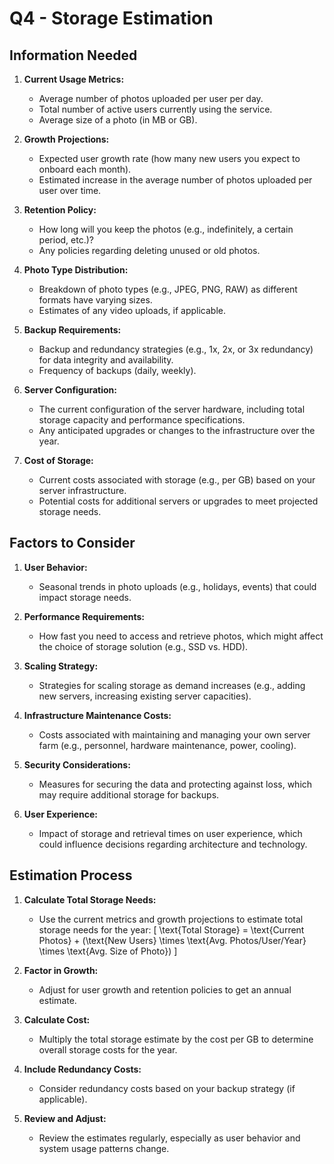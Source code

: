 # Q4 - Storage Estimation



## Information Needed

1. **Current Usage Metrics:**
    - Average number of photos uploaded per user per day.
    - Total number of active users currently using the service.
    - Average size of a photo (in MB or GB).

2. **Growth Projections:**
    - Expected user growth rate (how many new users you expect to onboard each month).
    - Estimated increase in the average number of photos uploaded per user over time.

3. **Retention Policy:**
    - How long will you keep the photos (e.g., indefinitely, a certain period, etc.)?
    - Any policies regarding deleting unused or old photos.

4. **Photo Type Distribution:**
    - Breakdown of photo types (e.g., JPEG, PNG, RAW) as different formats have varying sizes.
    - Estimates of any video uploads, if applicable.

5. **Backup Requirements:**
    - Backup and redundancy strategies (e.g., 1x, 2x, or 3x redundancy) for data integrity and availability.
    - Frequency of backups (daily, weekly).

6. **Server Configuration:**
    - The current configuration of the server hardware, including total storage capacity and performance specifications.
    - Any anticipated upgrades or changes to the infrastructure over the year.

7. **Cost of Storage:**
    - Current costs associated with storage (e.g., per GB) based on your server infrastructure.
    - Potential costs for additional servers or upgrades to meet projected storage needs.

## Factors to Consider

1. **User Behavior:**
    - Seasonal trends in photo uploads (e.g., holidays, events) that could impact storage needs.

2. **Performance Requirements:**
    - How fast you need to access and retrieve photos, which might affect the choice of storage solution (e.g., SSD vs. HDD).

3. **Scaling Strategy:**
    - Strategies for scaling storage as demand increases (e.g., adding new servers, increasing existing server capacities).

4. **Infrastructure Maintenance Costs:**
    - Costs associated with maintaining and managing your own server farm (e.g., personnel, hardware maintenance, power, cooling).

5. **Security Considerations:**
    - Measures for securing the data and protecting against loss, which may require additional storage for backups.

6. **User Experience:**
    - Impact of storage and retrieval times on user experience, which could influence decisions regarding architecture and technology.

## Estimation Process

1. **Calculate Total Storage Needs:**
    - Use the current metrics and growth projections to estimate total storage needs for the year:
      \[
      \text{Total Storage} = \text{Current Photos} + (\text{New Users} \times \text{Avg. Photos/User/Year} \times \text{Avg. Size of Photo})
      \]

2. **Factor in Growth:**
    - Adjust for user growth and retention policies to get an annual estimate.

3. **Calculate Cost:**
    - Multiply the total storage estimate by the cost per GB to determine overall storage costs for the year.

4. **Include Redundancy Costs:**
    - Consider redundancy costs based on your backup strategy (if applicable).

5. **Review and Adjust:**
    - Review the estimates regularly, especially as user behavior and system usage patterns change.

